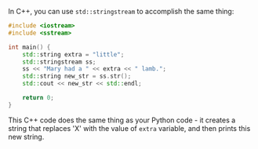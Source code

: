 In C++, you can use `std::stringstream` to accomplish the same thing:

```c++
#include <iostream>
#include <sstream>

int main() {
    std::string extra = "little";
    std::stringstream ss;
    ss << "Mary had a " << extra << " lamb.";
    std::string new_str = ss.str();
    std::cout << new_str << std::endl;

    return 0;
}
```
This C++ code does the same thing as your Python code - it creates a string that replaces 'X' with the value of `extra` variable, and then prints this new string.
